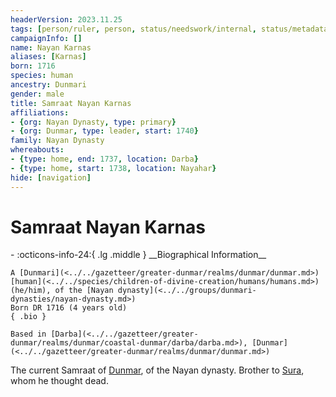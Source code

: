 ```yaml
---
headerVersion: 2023.11.25
tags: [person/ruler, person, status/needswork/internal, status/metadata/header]
campaignInfo: []
name: Nayan Karnas
aliases: [Karnas]
born: 1716
species: human
ancestry: Dunmari
gender: male
title: Samraat Nayan Karnas
affiliations:
- {org: Nayan Dynasty, type: primary}
- {org: Dunmar, type: leader, start: 1740}
family: Nayan Dynasty
whereabouts:
- {type: home, end: 1737, location: Darba}
- {type: home, start: 1738, location: Nayahar}
hide: [navigation]
---
```

# Samraat Nayan Karnas
<div class="grid cards ext-narrow-margin ext-one-column" markdown>
- :octicons-info-24:{ .lg .middle } __Biographical Information__

    A [Dunmari](<../../gazetteer/greater-dunmar/realms/dunmar/dunmar.md>) [human](<../../species/children-of-divine-creation/humans/humans.md>) (he/him), of the [Nayan dynasty](<../../groups/dunmari-dynasties/nayan-dynasty.md>)  
    Born DR 1716 (4 years old)  
    { .bio }

    Based in [Darba](<../../gazetteer/greater-dunmar/realms/dunmar/coastal-dunmar/darba/darba.md>), [Dunmar](<../../gazetteer/greater-dunmar/realms/dunmar/dunmar.md>)
</div>





The current Samraat of [Dunmar](<../../gazetteer/greater-dunmar/realms/dunmar/dunmar.md>), of the Nayan dynasty. Brother to [Sura](<./sura.md>), whom he thought dead. 

